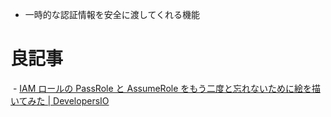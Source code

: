 - 一時的な認証情報を安全に渡してくれる機能

# 良記事
 - [IAM ロールの PassRole と AssumeRole をもう二度と忘れないために絵を描いてみた | DevelopersIO](https://dev.classmethod.jp/articles/iam-role-passrole-assumerole/)